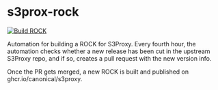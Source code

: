 # s3prox-rock

[![Build ROCK](https://github.com/canonical/s3proxy-rock/actions/workflows/build-rock.yaml/badge.svg)](https://github.com/canonical/s3proxy-rock/actions/workflows/build-rock.yaml)

Automation for building a ROCK for S3Proxy. Every fourth hour, the automation checks whether 
a new release has been cut in the upstream S3Proxy repo, and if so, creates a pull request with 
the new version info.

Once the PR gets merged, a new ROCK is built and published on ghcr.io/canonical/s3proxy.
